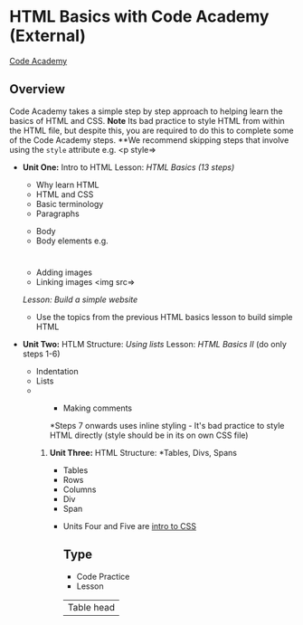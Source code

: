 # HTML Basics with Code Academy (External)
[Code Academy](https://www.codecademy.com/learn/web)

## Overview
Code Academy takes a simple step by step approach to helping learn the basics of HTML and CSS. **Note** Its bad practice to style HTML from within the HTML file, but despite this, you are required to do this to complete some of the Code Academy steps. **We recommend skipping steps that involve using the `style` attribute e.g. <p style=>
  - **Unit One:** Intro to HTML
    Lesson: *HTML Basics (13 steps)*
    - Why learn HTML
    - HTML and CSS
    - Basic terminology
    - Paragraphs <p>
    - Body <body>
    - Body elements e.g. <h1>
    - Adding images <img>
    - Linking images <img src=>

    *Lesson: Build a simple website*
    - Use the topics from the previous HTML basics lesson to build simple HTML

  - **Unit Two:** HTLM Structure: *Using lists*
    Lesson: *HTML Basics II* (do only steps 1-6)
    - Indentation
    - Lists <li> <ol> <ul>
    - Making comments

    *Steps 7 onwards uses inline styling - It's bad practice to style HTML directly (style should be in its on own CSS file)

  - **Unit Three:** HTML Structure: *Tables, Divs, Spans
    - Tables <table>
    - Rows <tr>
    - Columns <td>
    - Table head <thead>
    - Div <div>
    - Span <span>

- Units Four and Five are [intro to CSS](resources/css-basics-CODEACADEMY-TUTORIAL)

  ## Type
  - Code Practice
  - Lesson